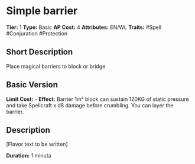 # Simple barrier

**Tier:** 1
**Type:** Basic
**AP Cost:** 4
**Attributes:** EN/WL
**Traits:** #Spell #Conjuration #Protection

## Short Description
Place magical barriers to block or bridge

## Basic Version
**Limit Cost:** -
**Effect:** Barrier 1m² block can sustain 120KG of static pressure and take Spellcraft x d8 damage before crumbling. You can layer the barrier.

## Description
[Flavor text to be written]

**Duration:** 1 minuta